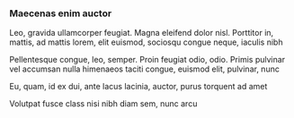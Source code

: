 ### Maecenas enim auctor

Leo, gravida ullamcorper feugiat. Magna eleifend dolor nisl. Porttitor in, mattis, ad mattis lorem, elit euismod, sociosqu congue neque, iaculis nibh

Pellentesque congue, leo, semper. Proin feugiat odio, odio. Primis pulvinar vel accumsan nulla himenaeos taciti congue, euismod elit, pulvinar, nunc

Eu, quam, id ex dui, ante lacus lacinia, auctor, purus torquent ad amet

Volutpat fusce class nisi nibh diam sem, nunc arcu



